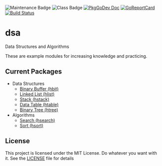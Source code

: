 ![Maintenance Badge](https://img.shields.io/badge/Maintained-yes-success)
![Class Badge](https://img.shields.io/badge/Status-experimental-yellow)
[![PkgGoDev Doc](https://pkg.go.dev/badge/github.com/snhilde/dsa)](https://pkg.go.dev/github.com/snhilde/dsa)
[![GoReportCard](https://goreportcard.com/badge/github.com/snhilde/dsa)](https://goreportcard.com/report/github.com/snhilde/dsa)
[![Build Status](https://travis-ci.com/snhilde/getcast.svg?branch=master)](https://travis-ci.com/snhilde/getcast)

# dsa

Data Structures and Algorithms

These are example modules for increasing knowledge and practicing.


## Current Packages

* Data Structures
	* [Binary Buffer (hbit)](https://pkg.go.dev/github.com/snhilde/dsa/data_structures/hbit)
	* [Linked List (hlist)](https://pkg.go.dev/github.com/snhilde/dsa/data_structures/hlist)
	* [Stack (hstack)](https://pkg.go.dev/github.com/snhilde/dsa/data_structures/hstack)
	* [Data Table (htable)](https://pkg.go.dev/github.com/snhilde/dsa/data_structures/htable)
	* [Binary Tree (htree)](https://pkg.go.dev/github.com/snhilde/dsa/data_structures/htree)
* Algorithms
	* [Search (hsearch)](https://pkg.go.dev/github.com/snhilde/dsa/algorithms/hsearch)
	* [Sort (hsort)](https://pkg.go.dev/github.com/snhilde/dsa/algorithms/hsort)


## License ##

This project is licensed under the MIT License. Do whatever you want with it.
See the [LICENSE](LICENSE) file for details
